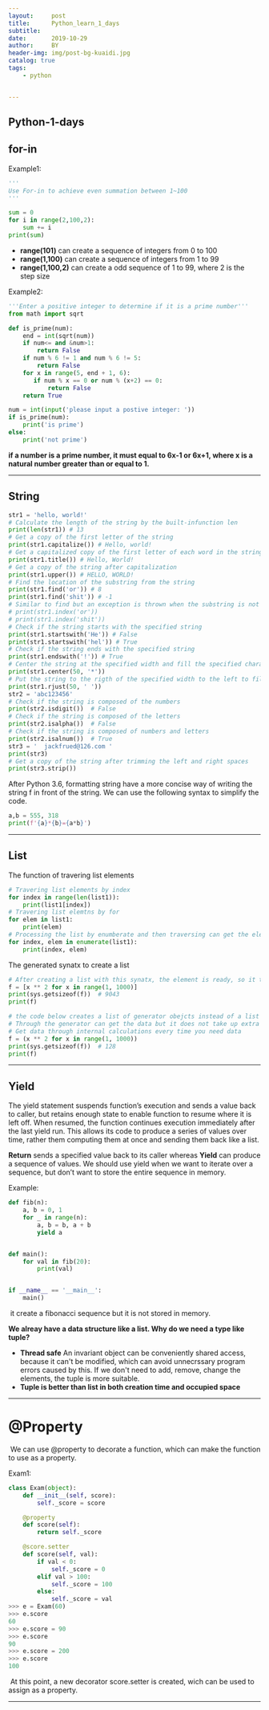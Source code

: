 ```yaml
---
layout:     post
title:      Python_learn_1_days
subtitle:   
date:       2019-10-29
author:     BY
header-img: img/post-bg-kuaidi.jpg
catalog: true
tags:
    - python


---
```


## Python-1-days

## for-in  

Example1:

```python
'''
Use For-in to achieve even summation between 1~100
'''

sum = 0
for i in range(2,100,2):
	sum += i
print(sum)
```

* **range(101)** can create a sequence of integers from 0 to 100
* **range(1,100)** can create a sequence of integers from 1 to 99
* **range(1,100,2)** can create a odd sequence of 1 to 99, where 2 is the step size

Example2:

```python
'''Enter a positive integer to determine if it is a prime number'''
from math import sqrt

def is_prime(num):
    end = int(sqrt(num))
    if num<= and &num>1:
        return False
    if num % 6 != 1 and num % 6 != 5:
        return False
    for x in range(5, end + 1, 6):
       if num % x == 0 or num % (x+2) == 0:
           return False
    return True

num = int(input('please input a postive integer: '))
if is_prime(num):
    print('is prime')
else:
    print('not prime')

```

**if a number is a prime number, it must equal to 6x-1 or 6x+1, where x is a natural number greater than or equal to 1.** 

---

## String

```python
str1 = 'hello, world!'
# Calculate the length of the string by the built-infunction len
print(len(str1)) # 13
# Get a copy of the first letter of the string
print(str1.capitalize()) # Hello, world!
# Get a capitalized copy of the first letter of each word in the string
print(str1.title()) # Hello, World!
# Get a copy of the string after capitalization
print(str1.upper()) # HELLO, WORLD!
# Find the location of the substring from the string
print(str1.find('or')) # 8
print(str1.find('shit')) # -1
# Similar to find but an exception is thrown when the substring is not found
# print(str1.index('or'))
# print(str1.index('shit'))
# Check if the string starts with the specified string
print(str1.startswith('He')) # False
print(str1.startswith('hel')) # True
# Check if the string ends with the specified string
print(str1.endswith('!')) # True
# Center the string at the specified width and fill the specified characters on both sides
print(str1.center(50, '*'))
# Put the string to the rigth of the specified width to the left to fill the specified character
print(str1.rjust(50, ' '))
str2 = 'abc123456'
# Check if the string is composed of the numbers
print(str2.isdigit())  # False
# Check if the string is composed of the letters
print(str2.isalpha())  # False
# Check if the string is composed of numbers and letters
print(str2.isalnum())  # True
str3 = '  jackfrued@126.com '
print(str3)
# Get a copy of the string after trimming the left and right spaces
print(str3.strip())

```

After Python 3.6, formatting string have a more concise way of writing the string f in front of the string. We can use the following syntax to simplify the code.

```python
a,b = 555, 318
print(f'{a}*{b}={a*b}')
```

---

## List

The function of travering list elements

```python
# Travering list elements by index
for index in range(len(list1)):
    print(list1[index])
# Travering list elemtns by for
for elem in list1:
    print(elem)
# Processing the list by enumberate and then traversing can get the element index and value at the same time
for index, elem in enumerate(list1):
    print(index, elem)
```

The generated synatx to create a list

```python
# After creating a list with this synatx, the element is ready, so it takes a lot of memory space
f = [x ** 2 for x in range(1, 1000)]
print(sys.getsizeof(f))  # 9043
print(f)

# the code below creates a list of generator obejcts instead of a list
# Through the generator can get the data but it does not take up extra space to store the data
# Get data through internal calculations every time you need data
f = (x ** 2 for x in range(1, 1000))
print(sys.getsizeof(f))  # 128
print(f)
```



---

## Yield

The yield statement suspends function’s execution and sends a value back to caller, but retains enough state to enable function to resume where it is left off. When resumed, the function continues execution immediately after the last yield run. This allows its code to produce a series of values over time, rather them computing them at once and sending them back like a list.

**Return** sends a specified value back to its caller whereas **Yield** can produce a sequence of values. We should use yield when we want to iterate over a sequence, but don’t want to store the entire sequence in memory.

Example:

```python
def fib(n):
    a, b = 0, 1
    for _ in range(n):
        a, b = b, a + b
        yield a


def main():
    for val in fib(20):
        print(val)


if __name__ == '__main__':
    main()
```

​	it create a fibonacci sequence but it is not stored in memory.

**We alreay have a data structure like a list. Why do we need a type like tuple?**

* **Thread safe**  An invariant object can be conveniently shared access, because it can't be  modified, which can avoid unnecrssary program errors caused by this. If we don't need to add, remove, change the elements, the tuple is more suitable.
* **Tuple is better than list in both creation time and occupied space**



***

# @Property

​	We can use @property to decorate a function, which can make the function to use as a property.

Exam1:

```python
class Exam(object):
    def __init__(self, score):
        self._score = score

    @property
    def score(self):
        return self._score

    @score.setter
    def score(self, val):
        if val < 0:
            self._score = 0
        elif val > 100:
            self._score = 100
        else:
            self._score = val
>>> e = Exam(60)
>>> e.score
60
>>> e.score = 90
>>> e.score
90
>>> e.score = 200
>>> e.score
100
```

​	At this point, a new decorator score.setter is created, wich can be used to assign as a property.

***

